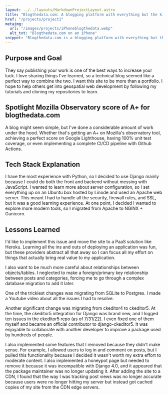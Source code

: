 ```yaml
---
layout: ../../layouts/MarkdownProjectLayout.astro
title: "Blogthedata.com: A blogging platform with everything but the kitchen sink."
href: "/projects/project1"
metaimg: 
  url: "/images/projects/iPhoneblogthedata.webp"
  alt_txt: "Blogthedata.com on an iPhone"
snippet: "Blogthedata.com is a blogging platform with everything but the kitchen sink. It is a full-stack web application that I built from scratch using the Django web framework and a variety of other technologies."
---
```


## Purpose and Goal

They say publishing your work is one of the best ways to increase your luck. I love sharing things I've learned, so a technical blog seemed like a perfect way to combine the two. I want this site to be more than a portfolio. I hope to help others get into geospatial web development by following my tutorials and cloning my repositories to learn.

## Spotlight Mozilla Observatory score of A+ for blogthedata.com

A blog might seem simple, but I've done a considerable amount of work under the hood. Whether that's getting an A+ on Mozilla's observatory tool, achieving a perfect score on Google Lighthouse, having 100% unit test coverage, or even implementing a complete CI/CD pipeline with Github Actions.

## Tech Stack Explanation

I have the most experience with Python, so I decided to use Django mainly because I could do both the front and backend without messing with JavaScript. I wanted to learn more about server configuration, so I set everything up on an Ubuntu box hosted by Linode and used an Apache web server. This meant I had to handle all the security, firewall rules, and SSL, but it was a good learning experience. At one point, I decided I wanted to explore more modern tools, so I migrated from Apache to NGINX + Gunicorn.

## Lessons Learned

I'd like to implement this issue and move the site to a PaaS solution like Heroku. Learning all the ins and outs of deploying an application was fun, but these providers abstract all that away so I can focus all my effort on things that actually bring real value to my application.

I also want to be much more careful about relationships between objects/tables. I neglected to make a foreign/primary key relationship between posts and categories, forcing me to go through a complex database migration to add it later. 

One of the trickiest changes was migrating from SQLite to Postgres. I made a Youtube video about all the issues I had to resolve.

Another significant change was migrating from ckeditor4 to ckeditor5. At the time, the ckeditor5 integration for Django was brand new, and I logged ten issues in the ckeditor5 repo (as of 7/31/22). I even fixed one of them myself and became an official contributor to django-ckeditor5. It was enjoyable to collaborate with another developer to improve a package used by hundreds of people.

I also implemented some features that I removed because they didn't make sense. For example, I allowed users to log in and comment on posts, but I pulled this functionality because I decided it wasn't worth my extra effort to moderate content. I also implemented a honeypot page but needed to remove it because it was incompatible with Django 4.0, and it appeared that the package maintainer was no longer updating it. After adding the site to a CDN, I found that the way I was tracking post views was no longer accurate because users were no longer hitting my server but instead got cached copies of my site from the CDN edge servers. 

